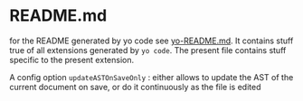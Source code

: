
# README.md

for the README generated by yo code see [yo-README.md](yo-README.md).
It contains stuff true of all extensions generated by `yo code`.
The present file contains stuff specific to the present extension.

A config option `updateASTOnSaveOnly` : either allows to update the AST of the
current document on save, or do it continuously as the file is edited